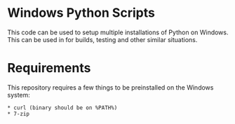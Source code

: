 Windows Python Scripts
======================

This code can be used to setup multiple installations of Python on
Windows.  This can be used in for builds, testing and other similar
situations.

Requirements
============

This repository requires a few things to be preinstalled on
the Windows system:

    * curl (binary should be on %PATH%)
    * 7-zip
